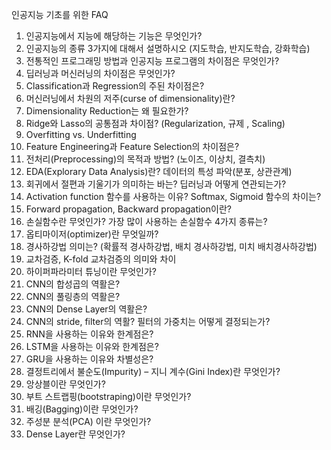 인공지능 기초를 위한 FAQ

1. 인공지능에서 지능에 해당하는 기능은 무엇인가?
2. 인공지능의 종류 3가지에 대해서 설명하시오 (지도학습, 반지도학습, 강화학습)
3. 전통적인 프로그래밍 방법과 인공지능 프로그램의 차이점은 무엇인가?
4. 딥러닝과 머신러닝의 차이점은 무엇인가?
5. Classification과 Regression의 주된 차이점은?
6. 머신러닝에서 차원의 저주(curse of dimensionality)란?
7. Dimensionality Reduction는 왜 필요한가?
8. Ridge와 Lasso의 공통점과 차이점? (Regularization, 규제 , Scaling)
9. Overfitting vs. Underfitting
10. Feature Engineering과 Feature Selection의 차이점은?
11. 전처리(Preprocessing)의 목적과 방법? (노이즈, 이상치, 결측치)
12. EDA(Explorary Data Analysis)란? 데이터의 특성 파악(분포, 상관관계)
13. 회귀에서 절편과 기울기가 의미하는 바는? 딥러닝과 어떻게 연관되는가?
14. Activation function 함수를 사용하는 이유? Softmax, Sigmoid 함수의 차이는? 
15. Forward propagation, Backward propagation이란?
16. 손실함수란 무엇인가? 가장 많이 사용하는 손실함수 4가지 종류는?
17. 옵티마이저(optimizer)란 무엇일까?
18. 경사하강법 의미는? (확률적 경사하강법, 배치 경사하강법, 미치 배치경사하강법)
19. 교차검증, K-fold 교차검증의 의미와 차이
20. 하이퍼파라미터 튜닝이란 무엇인가?
21. CNN의 합성곱의 역활은?
22. CNN의 풀링층의 역활은?
23. CNN의 Dense Layer의 역활은?
24. CNN의 stride, filter의 역활? 필터의 가중치는 어떻게 결정되는가?
25. RNN을 사용하는 이유와 한계점은?
26. LSTM을 사용하는 이유와 한계점은?
27. GRU을 사용하는 이유와 차별성은?
28. 결정트리에서  불순도(Impurity) – 지니 계수(Gini Index)란 무엇인가?
29. 앙상블이란 무엇인가?
30. 부트 스트랩핑(bootstraping)이란 무엇인가?
31. 배깅(Bagging)이란 무엇인가?
32. 주성분 분석(PCA) 이란 무엇인가?
33. Dense Layer란 무엇인가?    
